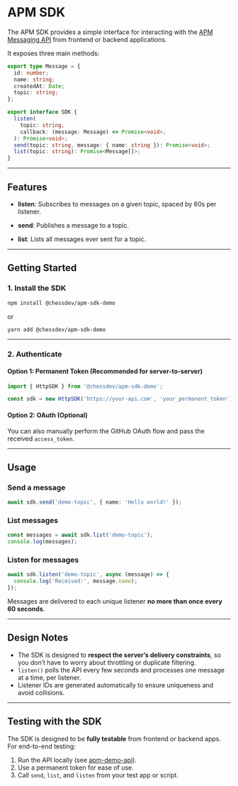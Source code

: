 # APM SDK

The APM SDK provides a simple interface for interacting with the [APM Messaging API](https://github.com/TheChessDev/apm_test) from frontend or backend applications.

It exposes three main methods:

```ts
export type Message = {
  id: number;
  name: string;
  createdAt: Date;
  topic: string;
};

export interface SDK {
  listen(
    topic: string,
    callback: (message: Message) => Promise<void>,
  ): Promise<void>;
  send(topic: string, message: { name: string }): Promise<void>;
  list(topic: string): Promise<Message[]>;
}
```

---

## Features

- **listen**: Subscribes to messages on a given topic, spaced by 60s per listener.

- **send**: Publishes a message to a topic.

- **list**: Lists all messages ever sent for a topic.

---

## Getting Started

### 1. Install the SDK

```bash
npm install @chessdev/apm-sdk-demo
```

or

```bash
yarn add @chessdev/apm-sdk-demo
```

---

### 2. Authenticate

#### Option 1: Permanent Token (Recommended for server-to-server)

```ts
import { HttpSDK } from '@chessdev/apm-sdk-demo';

const sdk = new HttpSDK('https://your-api.com', 'your_permanent_token');
```

#### Option 2: OAuth (Optional)

You can also manually perform the GitHub OAuth flow and pass the received `access_token`.

---

## Usage

### Send a message

```ts
await sdk.send('demo-topic', { name: 'Hello world!' });
```

### List messages

```ts
const messages = await sdk.list('demo-topic');
console.log(messages);
```

### Listen for messages

```ts
await sdk.listen('demo-topic', async (message) => {
  console.log('Received:', message.name);
});
```

Messages are delivered to each unique listener **no more than once every 60 seconds**.

---

## Design Notes

- The SDK is designed to **respect the server’s delivery constraints**, so you don’t have to worry about throttling or duplicate filtering.
- `listen()` polls the API every few seconds and processes one message at a time, per listener.
- Listener IDs are generated automatically to ensure uniqueness and avoid collisions.

---

## Testing with the SDK

The SDK is designed to be **fully testable** from frontend or backend apps. For end-to-end testing:

1.  Run the API locally (see [apm-demo-api](https://github.com/TheChessDev/apm_test)).
2.  Use a permanent token for ease of use.
3.  Call `send`, `list`, and `listen` from your test app or script.
